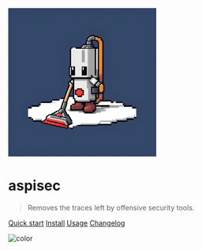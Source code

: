 <img src="_media/logo-aspisec.jpg" data-origin="_media/logo-aspisec" alt="logo" height="300">

# aspisec

> Removes the traces left by offensive security tools.

[Quick start](pages/quick-start?id=quick-start)
[Install](pages/install)
[Usage](pages/usage)
[Changelog](CHANGELOG)

![color](#ffffff)

